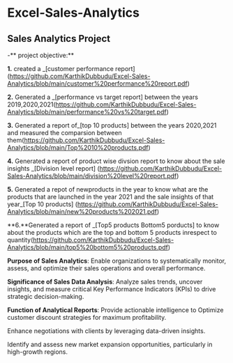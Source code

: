 # Excel-Sales-Analytics

## Sales Analytics Project
-** project objective:**

**1.** created a _[customer performance report] (https://github.com/KarthikDubbudu/Excel-Sales-Analytics/blob/main/customer%20performance%20report.pdf)

**2.** Generated a _[performance vs target report] between the years 2019,2020,2021(https://github.com/KarthikDubbudu/Excel-Sales-Analytics/blob/main/performance%20vs%20target.pdf)

**3.** Generated a report  of_[top 10 products] between the years 2020,2021 and measured the comparsion between them(https://github.com/KarthikDubbudu/Excel-Sales-Analytics/blob/main/Top%2010%20products.pdf)

**4.** Generated a report of product wise divsion report to know about the sale insights _[Division level report] (https://github.com/KarthikDubbudu/Excel-Sales-Analytics/blob/main/division%20level%20report.pdf)

**5.** Generated a repot of newproducts in the year to know what are the products that are launched in the year 2021 and the sale insights of that year_[Top 10 products] (https://github.com/KarthikDubbudu/Excel-Sales-Analytics/blob/main/new%20products%202021.pdf)

**6.**Generated a report of _[Top5 products Bottom5 porducts] to know about the products which are the top and bottom 5 products inrespect to quantity(https://github.com/KarthikDubbudu/Excel-Sales-Analytics/blob/main/top5%20bottom5%20products.pdf)

**Purpose of Sales Analytics**:
Enable organizations to systematically monitor, assess, and optimize their sales operations and overall performance.

**Significance of Sales Data Analysis**:
Analyze sales trends, uncover insights, and measure critical Key Performance Indicators (KPIs) to drive strategic decision-making.

**Function of Analytical Reports**:
Provide actionable intelligence to Optimize customer discount strategies for maximum profitability.

Enhance negotiations with clients by leveraging data-driven insights.

Identify and assess new market expansion opportunities, particularly in high-growth regions.

